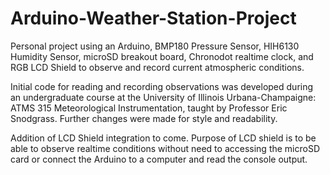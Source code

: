 # Arduino-Weather-Station-Project

Personal project using an Arduino, BMP180 Pressure Sensor, HIH6130 Humidity Sensor, microSD breakout board, Chronodot realtime clock, and RGB LCD Shield to observe and record current atmospheric conditions.

Initial code for reading and recording observations was developed during an undergraduate course at the University of Illinois Urbana-Champaigne: ATMS 315 Meteorological Instrumentation, taught by Professor Eric Snodgrass. Further changes were made for style and readability.

Addition of LCD Shield integration to come. Purpose of LCD shield is to be able to observe realtime conditions without need to accessing the microSD card or connect the Arduino to a computer and read the console output.

